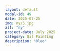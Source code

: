 ```yaml
---
layout: default
modal-id: 49
date: 2025-07-25
img: ny/5.jpg
alt: "ny"
project-date: July 2025
category: Oil Painting
description: "Oleo"
---
```


